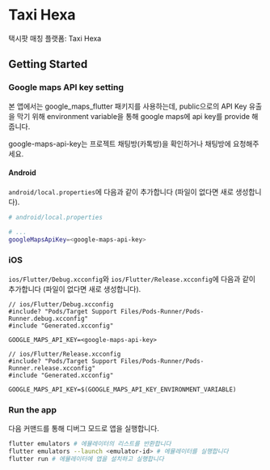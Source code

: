 # Taxi Hexa

택시팟 매칭 플랫폼: Taxi Hexa

## Getting Started

### Google maps API key setting

본 앱에서는 google_maps_flutter 패키지를 사용하는데, public으로의 API Key 유출을 막기 위해 environment variable을 통해 google maps에 api key를 provide 해줍니다.

google-maps-api-key는 프로젝트 채팅방(카톡방)을 확인하거나 채팅방에 요청해주세요.

#### Android

`android/local.properties`에 다음과 같이 추가합니다 (파일이 없다면 새로 생성합니다).

```sh
# android/local.properties

# ...
googleMapsApiKey=<google-maps-api-key>

```

### iOS

`ios/Flutter/Debug.xcconfig`와 `ios/Flutter/Release.xcconfig`에 다음과 같이 추가합니다 (파일이 없다면 새로 생성합니다).

```obj-c
// ios/Flutter/Debug.xcconfig
#include? "Pods/Target Support Files/Pods-Runner/Pods-Runner.debug.xcconfig"
#include "Generated.xcconfig"

GOOGLE_MAPS_API_KEY=<google-maps-api-key>

```
```obj-c
// ios/Flutter/Release.xcconfig
#include? "Pods/Target Support Files/Pods-Runner/Pods-Runner.release.xcconfig"
#include "Generated.xcconfig"

GOOGLE_MAPS_API_KEY=$(GOOGLE_MAPS_API_KEY_ENVIRONMENT_VARIABLE)

```

### Run the app

다음 커맨드를 통해 디버그 모드로 앱을 실행합니다.
```sh
flutter emulators # 에뮬레이터의 리스트를 반환합니다
flutter emulators --launch <emulator-id> # 에뮬레이터를 실행합니다
flutter run # 에뮬레이터에 앱을 설치하고 실행합니다
```
